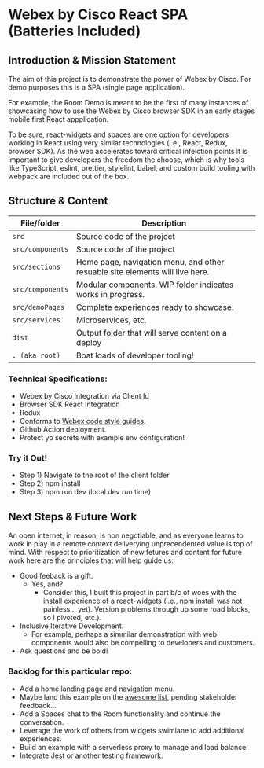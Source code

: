 # Webex by Cisco React SPA (Batteries Included)

## Introduction & Mission Statement
The aim of this project is to demonstrate the power of Webex by Cisco. For demo purposes this is a SPA (single page application). 

For example, the Room Demo is meant to be the first of many instances of showcasing how to use the Webex by Cisco browser SDK in an early stages mobile first React appplication. 

To be sure, [react-widgets](https://github.com/webex/react-widgets) and spaces are one option for developers working in React using very similar technologies (i.e., React, Redux, browser SDK). As the web accelerates toward critical infelction points it is important to give developers the freedom the choose, which is why tools like TypeScript, eslint, prettier, stylelint, babel, and custom build tooling with webpack are included out of the box.

## Structure & Content
| File/folder       | Description                                        |
|-------------------|----------------------------------------------------|
| `src`             | Source code of the project  |
| `src/components`  | Source code of the project  |
| `src/sections`    | Home page, navigation menu, and other resuable site elements will live here.|
| `src/components`  | Modular components, WIP folder indicates works in progress.|
| `src/demoPages`   | Complete experiences ready to showcase.|
| `src/services`    | Microservices, etc.|
| `dist`            | Output folder that will serve content on a deploy  |
| `. (aka root)`    |  Boat loads of developer tooling!                  |

### Technical Specifications:
* Webex by Cisco Integration via Client Id
* Browser SDK React Integration
* Redux
* Conforms to [Webex code style guides](https://github.com/webex/web-styleguide).
* Github Action deployment.
* Protect yo secrets with example env configuration!


### Try it Out!
* Step 1) Navigate to the root of the client folder
* Step 2) npm install
* Step 3) npm run dev (local dev run time)

## Next Steps & Future Work

An open internet, in reason, is non negotiable, and as everyone learns to work in play in a remote context deliverying unprecendented value is top of mind. With respect to prioritization of new fetures and content for future work here are the principles that will help guide us:

* Good feeback is a gift.
    * Yes, and? 
        * Consider this, I built this project in part b/c of woes with the install experience of a react-widgets (i.e., npm install was not painless... yet). Version problems through up some road blocks, so I pivoted, etc.). 
* Inclusive Iterative Development.
    * For example, perhaps a simmilar demonstration with web components would also be compelling to developers and customers.
* Ask questions and be bold!


### Backlog for this particular repo:
* Add a home landing page and navigation menu.
* Maybe land this example on the [awesome list](https://github.com/CiscoDevNet/awesome-webex), pending stakeholder feedback... 
* Add a Spaces chat to the Room functionality and continue the conversation.
* Leverage the work of others from widgets swimlane to add additional experiences.
* Build an example with a serverless proxy to manage and load balance.
* Integrate Jest or another testing framework. 